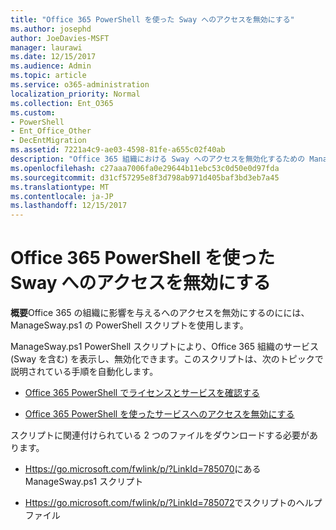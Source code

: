 ```yaml
---
title: "Office 365 PowerShell を使った Sway へのアクセスを無効にする"
ms.author: josephd
author: JoeDavies-MSFT
manager: laurawi
ms.date: 12/15/2017
ms.audience: Admin
ms.topic: article
ms.service: o365-administration
localization_priority: Normal
ms.collection: Ent_O365
ms.custom:
- PowerShell
- Ent_Office_Other
- DecEntMigration
ms.assetid: 7221a4c9-ae03-4598-81fe-a655c02f40ab
description: "Office 365 組織における Sway へのアクセスを無効化するための ManageSway.ps1 PowerShell スクリプトをどこからダウンロードするか説明します。"
ms.openlocfilehash: c27aaa7006fa0e29644b11ebc53c0d50e0d97fda
ms.sourcegitcommit: d31cf57295e8f3d798ab971d405baf3bd3eb7a45
ms.translationtype: MT
ms.contentlocale: ja-JP
ms.lasthandoff: 12/15/2017
---
```

# <a name="disable-access-to-sway-with-office-365-powershell"></a>Office 365 PowerShell を使った Sway へのアクセスを無効にする

**概要**Office 365 の組織に影響を与えるへのアクセスを無効にするのにには、ManageSway.ps1 の PowerShell スクリプトを使用します。
  
ManageSway.ps1 PowerShell スクリプトにより、Office 365 組織のサービス (Sway を含む) を表示し、無効化できます。このスクリプトは、次のトピックで説明されている手順を自動化します。
  
- [Office 365 PowerShell でライセンスとサービスを確認する](view-licenses-and-services-with-office-365-powershell.md)
    
- [Office 365 PowerShell を使ったサービスへのアクセスを無効にする](disable-access-to-services-with-office-365-powershell.md)
    
スクリプトに関連付けられている 2 つのファイルをダウンロードする必要があります。
  
- [Https://go.microsoft.com/fwlink/p/?LinkId=785070](https://go.microsoft.com/fwlink/p/?LinkId=785070)にある ManageSway.ps1 スクリプト
    
- [Https://go.microsoft.com/fwlink/p/?LinkId=785072](https://go.microsoft.com/fwlink/p/?LinkId=785072)でスクリプトのヘルプ ファイル
    

